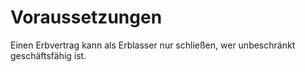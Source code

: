 # Voraussetzungen

Einen Erbvertrag kann als Erblasser nur schließen, wer unbeschränkt geschäftsfähig ist.